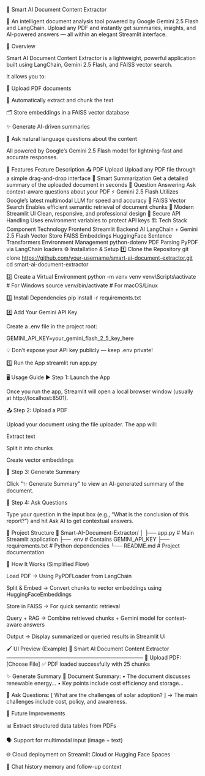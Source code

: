 📘 Smart AI Document Content Extractor

🚀 An intelligent document analysis tool powered by Google Gemini 2.5 Flash and LangChain.
Upload any PDF and instantly get summaries, insights, and AI-powered answers — all within an elegant Streamlit interface.

🧩 Overview

Smart AI Document Content Extractor is a lightweight, powerful application built using LangChain, Gemini 2.5 Flash, and FAISS vector search.

It allows you to:

📂 Upload PDF documents

🧠 Automatically extract and chunk the text

🗂️ Store embeddings in a FAISS vector database

✨ Generate AI-driven summaries

💬 Ask natural language questions about the content

All powered by Google’s Gemini 2.5 Flash model for lightning-fast and accurate responses.

🎯 Features
Feature	Description
📤 PDF Upload	Upload any PDF file through a simple drag-and-drop interface
🧠 Smart Summarization	Get a detailed summary of the uploaded document in seconds
💬 Question Answering	Ask context-aware questions about your PDF
⚡ Gemini 2.5 Flash	Utilizes Google’s latest multimodal LLM for speed and accuracy
🧮 FAISS Vector Search	Enables efficient semantic retrieval of document chunks
🎨 Modern Streamlit UI	Clean, responsive, and professional design
🔐 Secure API Handling	Uses environment variables to protect API keys
🏗️ Tech Stack
Component	Technology
Frontend	Streamlit
Backend AI	LangChain + Gemini 2.5 Flash
Vector Store	FAISS
Embeddings	HuggingFace Sentence Transformers
Environment Management	python-dotenv
PDF Parsing	PyPDF via LangChain loaders
⚙️ Installation & Setup
1️⃣ Clone the Repository
git clone https://github.com/your-username/smart-ai-document-extractor.git
cd smart-ai-document-extractor

2️⃣ Create a Virtual Environment
python -m venv venv
venv\Scripts\activate     # For Windows
source venv/bin/activate  # For macOS/Linux

3️⃣ Install Dependencies
pip install -r requirements.txt

4️⃣ Add Your Gemini API Key

Create a .env file in the project root:

GEMINI_API_KEY=your_gemini_flash_2_5_key_here


💡 Don’t expose your API key publicly — keep .env private!

5️⃣ Run the App
streamlit run app.py

🖥️ Usage Guide
▶️ Step 1: Launch the App

Once you run the app, Streamlit will open a local browser window (usually at http://localhost:8501).

📤 Step 2: Upload a PDF

Upload your document using the file uploader. The app will:

Extract text

Split it into chunks

Create vector embeddings

🧾 Step 3: Generate Summary

Click "✨ Generate Summary" to view an AI-generated summary of the document.

💬 Step 4: Ask Questions

Type your question in the input box (e.g., “What is the conclusion of this report?”) and hit Ask AI to get contextual answers.

📁 Project Structure
📁 Smart-AI-Document-Extractor/
│
├── app.py                 # Main Streamlit application
├── .env                   # Contains GEMINI_API_KEY
├── requirements.txt       # Python dependencies
└── README.md              # Project documentation

🧠 How It Works (Simplified Flow)

Load PDF → Using PyPDFLoader from LangChain

Split & Embed → Convert chunks to vector embeddings using HuggingFaceEmbeddings

Store in FAISS → For quick semantic retrieval

Query + RAG → Combine retrieved chunks + Gemini model for context-aware answers

Output → Display summarized or queried results in Streamlit UI

🖌️ UI Preview (Example)
📘 Smart AI Document Content Extractor
────────────────────────────────────
📂 Upload PDF: [Choose File]
✅ PDF loaded successfully with 25 chunks

✨ Generate Summary
🧾 Document Summary:
• The document discusses renewable energy...
• Key points include cost efficiency and storage...

💬 Ask Questions:
[ What are the challenges of solar adoption? ]
→ The main challenges include cost, policy, and awareness.

🚀 Future Improvements

📊 Extract structured data tables from PDFs

🗣️ Support for multimodal input (image + text)

🌐 Cloud deployment on Streamlit Cloud or Hugging Face Spaces

🧩 Chat history memory and follow-up context
